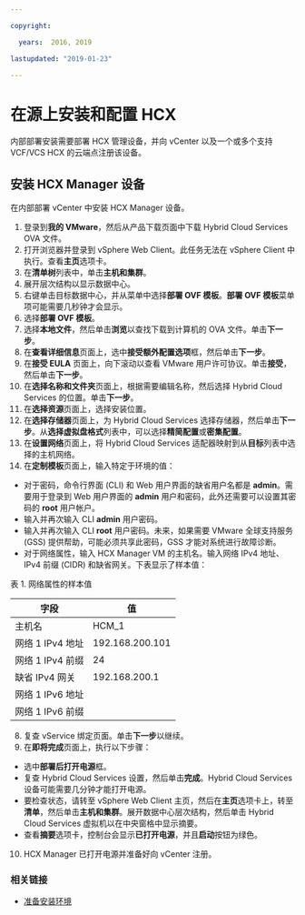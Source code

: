 ```yaml
---

copyright:

  years:  2016, 2019

lastupdated: "2019-01-23"

---
```

# 在源上安装和配置 HCX

内部部署安装需要部署 HCX 管理设备，并向 vCenter 以及一个或多个支持 VCF/VCS HCX 的云端点注册该设备。

## 安装 HCX Manager 设备

在内部部署 vCenter 中安装 HCX Manager 设备。

1. 登录到**我的 VMware**，然后从产品下载页面中下载 Hybrid Cloud Services OVA 文件。
2. 打开浏览器并登录到 vSphere Web Client。此任务无法在 vSphere Client 中执行。查看**主页**选项卡。
3. 在**清单树**列表中，单击**主机和集群**。
4. 展开层次结构以显示数据中心。
5. 右键单击目标数据中心，并从菜单中选择**部署 OVF 模板**。**部署 OVF 模板**菜单项可能需要几秒钟才会显示。
6. 选择**部署 OVF 模板**。
  1. 选择**本地文件**，然后单击**浏览**以查找下载到计算机的 OVA 文件。单击**下一步**。
  2. 在**查看详细信息**页面上，选中**接受额外配置选项**框，然后单击**下一步**。
  3. 在**接受 EULA** 页面上，向下滚动以查看 VMware 用户许可协议。单击**接受**，然后单击**下一步**。
  4. 在**选择名称和文件夹**页面上，根据需要编辑名称，然后选择 Hybrid Cloud Services 的位置。单击**下一步**。
  5. 在**选择资源**页面上，选择安装位置。
  6. 在**选择存储器**页面上，为 Hybrid Cloud Services 选择存储器，然后单击**下一步**。从**选择虚拟盘格式**列表中，可以选择**精简配置**或**密集配置**。
  7. 在**设置网络**页面上，将 Hybrid Cloud Services 适配器映射到从**目标**列表中选择的主机网络。
7. 在**定制模板**页面上，输入特定于环境的值：
  * 对于密码，命令行界面 (CLI) 和 Web 用户界面的缺省用户名都是 **admin**。需要用于登录到 Web 用户界面的 **admin** 用户和密码，此外还需要可以设置其密码的 **root** 用户帐户。
  * 输入并再次输入 CLI **admin** 用户密码。
  * 输入并再次输入 CLI **root** 用户密码。未来，如果需要 VMware 全球支持服务 (GSS) 提供帮助，可能必须共享此密码，GSS 才能对系统进行故障诊断。
  * 对于网络属性，输入 HCX Manager VM 的主机名。输入网络 IPv4 地址、IPv4 前缀 (CIDR) 和缺省网关。下表显示了样本值：

表 1. 网络属性的样本值

|字段|值|
|--------------------------|-----------------|
|主机名|HCM_1|
|网络 1 IPv4 地址|192.168.200.101|
|网络 1 IPv4 前缀|24|
|缺省 IPv4 网关|192.168.200.1|
|网络 1 IPv6 地址|                 |
|网络 1 IPv6 前缀|                 |

8. 复查 vService 绑定页面。单击**下一步**以继续。
9. 在**即将完成**页面上，执行以下步骤：
  * 选中**部署后打开电源**框。
  * 复查 Hybrid Cloud Services 设置，然后单击**完成**。Hybrid Cloud Services 设备可能需要几分钟才能打开电源。
  * 要检查状态，请转至 vSphere Web Client 主页，然后在**主页**选项卡上，转至**清单**，然后单击**主机和集群**。展开数据中心层次结构，然后单击 Hybrid Cloud Services 虚拟机以在中央窗格中显示摘要。
  * 查看**摘要**选项卡，控制台会显示**已打开电源**，并且**启动**按钮为绿色。
10. HCX Manager 已打开电源并准备好向 vCenter 注册。

### 相关链接

* [准备安装环境](/docs/services/vmwaresolutions/archiref/hcx-archi/hcx-archi-prep-install.html)
